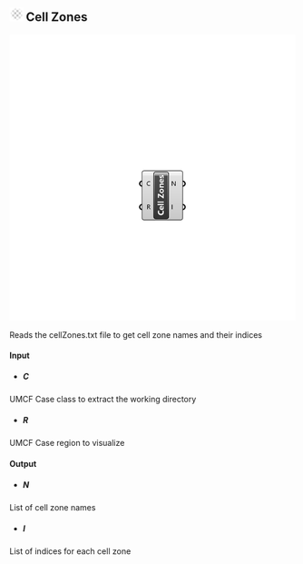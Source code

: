 ## ![](../../images/icons/Cell_Zones.png) Cell Zones

![](../../images/components/Cell_Zones.png)

Reads the cellZones.txt file to get cell zone names and their indices

#### Input
* ##### C 
UMCF Case class to extract the working directory
* ##### R 
UMCF Case region to visualize

#### Output
* ##### N
List of cell zone names
* ##### I
List of indices for each cell zone